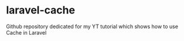 # laravel-cache
Github repository dedicated for my YT tutorial which shows how to use Cache in Laravel
